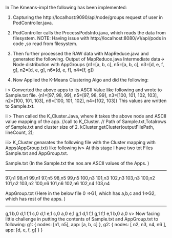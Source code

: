 In The Kmeans-impl the following has been implemented:
1.	Capturing the http://localhost:9090/api/node/groups request of user in PodController.java.
2.	PodController calls the ProcessPodsInfo.java, which reads the data from filesystem. NOTE: Having issue with http://localhost:8080/v1/api/pods in code ,so read from filesystem.

3.	Then further processed the RAW data with MapReduce.java and generated the following. Output of MapReduce.java Intermediate data-> Node distribution with AppGroups {n1=[a, b, c], n5=[a, b, c], n3=[d, e, f, g], n2=[d, e, g], n6=[d, e, f], n4=[f, g]}

4.	Now Applied the K-Means Clustering Algo and did the following: 

i > Converted the above apps to its ASCII Value like following and wrote to Sample.txt file. {n1=[97, 98, 99], n5=[97, 98, 99], n3=[100, 101, 102, 103], n2=[100, 101, 103], n6=[100, 101, 102], n4=[102, 103]} This values are written to Sample.txt.

ii > Then called the K_Cluster.Java, where it takes the above node and ASCII value mapping of the app. //call to K_Cluster. // Path of Sample.txt,Totalrows of Sample.txt and cluster size of 2. kCluster.getCluster(outputFilePath, lineCount, 2);

iii> K_Cluster genarates the following file with the Cluster mapping with Apps(AppGroup.txt) like following iv> At this stage I have two txt Files Sample.txt and AppGroup.txt.

Sample.txt (In the Sample.txt the nos are ASCII values of the Apps. )
________________________________________
97,n1
98,n1
99,n1
97,n5
98,n5
99,n5
100,n3
101,n3
102,n3
103,n3
100,n2
101,n2
103,n2
100,n6
101,n6
102,n6
102,n4
103,n4

AppGroup.txt (Here in the below file 0 =>G1, which has a,b,c and 1=>G2, which has rest of the apps. )
________________________________________
g,1 
b,0 
d,1 
f,1 
c,0 
d,1 
e,1 
c,0 
a,0 
e,1 
g,1
d,1
f,1
g,1 
f,1 
e,1 
b,0 
a,0
v> Now facing little challenge in putting the contents of Sample.txt and AppGroup.txt to following:
g1: { nodes: [n1, n5], app: [a, b, c] }, g2: { nodes: [ n2, n3, n4, n6 ], app: [d, e, f, g] } }

